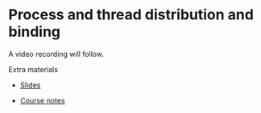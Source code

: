 # Process and thread distribution and binding

A video recording will follow.

Extra materials

-   [Slides](https://462000265.lumidata.eu/2day-20240502/files/LUMI-2day-20240502-07-binding.pdf)

-   [Course notes](07_Binding.md)
